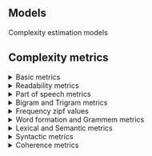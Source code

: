 ## Models
Complexity estimation models


## Complexity metrics
<details>
  <summary>Basic metrics</summary>
  
  
| Name  | Explainantion | Explainantion (in russian) |
| ------------- | ------------- | ------------- |
| N_word | Number of tokekns |количество токенов (словоформы) |
| V_word | Unique tokens |количество типов (словоформы) |
| N_lemma | Number of lemmas |количество токенов (леммы) |
| V_lemma | Unique lemmas |количество типов (леммы) |
| C | Number of symbols |количество знаков |
| punct | Number of punctuation |количество пунктуационных символов |
| let | Number of letters |количество букв |
| N | Number of numerals |количество числовых символов |
| syl | Number of syllables |количество слогов |
| sent | Number of sentences |количество предложений |
| word_long | Number of long words |количество длинных слов |
| word_long_pr | Proportion of long words |доля длинных слов |
| lemma_long | Number of long lemmas |количество длинных лемм |
| lemma_long_pr | Proportion of long lemmas |доля длинных лемм |
| comma_pr | Number of commaas |доля запятых |
| ASL | ASL |ASL |
| ASS | ASS |ASS |
| ASW | ASW |ASW |
| ACW | ACW |ACW |
| L | L |L |
| S | S |S |
| TTR_word | SimpleTTR (tokens) |SimpleTTR (словоформы) |
| TTR_lemma | SimpleTTR (lemmas) |SimpleTTR (леммы) |
| Yule'sK_word | Yule's K (tokens) |Yule's K (словоформы) |
| Yule'sK_lemma | Yule's K (lemmas) |Yule's K (леммы) |
| Yule'sI_word | Yule's I (tokens) |Yule's I (словоформы) |
| Yule'sI_lemma | Yule's I (lemmas) |Yule's I (леммы) |
| hapax1_pr | Proportion of hapax legomena (lemmas) |доля hapax legomena (леммы) |
| hapax2_pr | Proportion of hapax dislegomena (lemmas) |доля hapax dislegomena (леммы) |
  
</details>

<details>
  <summary>Readability metrics</summary>
  
  
  
| Name  | Explainantion | Formula |
| ------------- | ------------- | ------------- |
| FRE_GL | Adapted Flesch-Kincaid |GL = 0.5 * ASL + 8.4 * ASW – 15.59 |
| SMOG | Adapted SMOG (Simple Measure of Gobbledygook) |SMOG = 1,1 * sqrt((float(64,6) / sent) * word_long) + 0,05 |
| ARI | Adapted Automated readability index |ARI = 6,26 * (float(с) / N_word) + 0,2805 * (float(N_word) / sent) – 31,04 |
| DCI | Dale-Chale index |DCI = 0,552 * (100,0 * word_long / N_word) + 0,273 * (N_word / sent) |
| CLI | Coleman-Liau index |CLI = 0,055 * L – 0,35 * S – 20,33 |

  
</details>


<details>
  <summary>Part of speech metrics</summary>

| Name | Formula |
| ------------- | ------------- |
| Func_word_pr | func_word_pr= (ADP + AUX + CCONJ + PART + SCONJ) / pos |
| Verb_pr | Verb_pr = (VERB + AUX) / pos |
| Noun_pr | Noun_pr = (NOUN + PROPN) / pos |
| Adj_pr | Adj_pr = ADJ / pos |
| Pron_pr | Pron_pr = (DET + PRON) / pos |
| Autosem_pr | Autosem_pr = (ADJ + ADV + NOUN + NUM + PROPN + VERB) / pos |
| Nouns_pr | Nouns_pr = (ADJ + NOUN + PROPN) / pos |
| NVR | NVR = (NOUN + PROPN) / (VERB + AUX) |
| Cconj_ pr | Proportion of Cconj_ pr |
| Sconj_pr | Proportion of Sconj_pr |
| Adjs_pr | Proportion of Adjs_pr |
| Prtf_pr | Proportion of Prtf_pr |
| Prts_pr | Proportion of Prts_pr |
| Npro_pr | Proportion of Npro_pr |
| Pred_pr | Proportion of Pred_pr |
| Grnd_pr | Proportion of Grnd_pr |
| Infn_pr | Proportion of Infn_pr |
| Numr_pr | Proportion of Numr_pr |
| Prcl_pr | Proportion of Prcl_pr |
| Prep_pr | Proportion of Prep_pr |
| Comp_pr | Proportion of Comp_pr |
  
</details>


<details>
  <summary>Bigram and Trigram metrics</summary>

| Name | Proportion of |
| ------------- | ------------- |
| Pos_ngrams_1_pr | VERB +NOUN |
| Pos_ngrams_2_pr | NOUN + VERB |
| Pos_ngrams_3_pr | ADVB + VERB |
| Pos_ngrams_4_pr | ADJF + 'NOUN |
| Pos_ngrams_5_pr | NOUN + NOUN |
| Pos_ngrams_6_pr | NOUN + NOUN + NOUN |
| Pos_ngrams_7_pr | NOUN + NOUN, * gent |
| Pos_ngrams_8_pr | GRND + NOUN  |
| Pos_ngrams_9_pr | ADVB + GRND |
| Pos_ngrams_10_pr | PRTF + NOUN |
| Pos_ngrams_11_pr | NOUN + PRTF and NOUN + PNCT + PRTF |
| Pos_ngrams_12_pr | PRTF + ADVB' and PRTS + ADVB |
| Pos_ngrams_13_pr | NOUN + NOUN + NOUN + NOUN |
| Dyn_Stat | Dyn_Stat= (#'VERB +NOUN' + #'NOUN+ VERB' + #'ADVB + VERB' + #'GRND + NOUN' + #'ADVB + GRND') / (#'NOUN + NOUN' + #'ADJF + NOUN') |

</details>



<details>
  <summary>Frequency zipf values</summary>
  
| Name | Proportion of |
| ------------- | ------------- |
| Zipf_0_pr | Low frequency |
| Zipf_1_pr | Low frequency |
| Zipf_2_pr | Low frequency |
| Zipf_3_pr | Low frequency |
| Zipf_4_pr | Medium frequency |
| Zipf_5_pr | Medium frequency |
| Zipf_6_pr | Medium frequency |
| Zipf_7_pr | High frequency |
| Zipf_8_pr | High frequency |
  
</details>  


<details>
  <summary>Word formation and Grammem metrics</summary>

| Name  | Explainantion | Explainantion (in russian) |
| ------------- | ------------- | ------------- |
| Word_form | share of lemmas with "tails" including certain derivational affixes (or their fragments) |доля лемм с «хвостами», включающими определённые словообразовательные аффиксы (или их фрагменты) |
| Gen_pr | proportion of word forms in the genitive case |доля словоформ в родительном падеже |
| Ablt_pr | share of word forms in instrumental case |доля словоформ в творительном падеже |
| datv | proportion of word forms in the dative case |доля словоформ в дательном падеже |
| nomn | proportion of word forms in the nominative case |доля словоформ в именительном падеже |
| loct | proportion of word forms in the prepositional case |доля словоформ в предложном падеже |
| Adjf_pr | proportion of full adjectives |доля полных прилагательных |
| Neut_pr | proportion of neuter nouns |доля существительных среднего рода |
| Inan_pr | proportion of inanimate nouns |доля неодушевлённых существительных |
| 1P_pr | proportion of verbs in the form of the 1st person |доля глаголов в форме 1-го лица |
| 3P_pr | share of verbs in the form of the 3rd person |доля глаголов в форме 3-го лица |
| Pres_pr | proportion of verbs in the present tense |доля глаголов в форме настоящего времени |
| Futr_pr | proportion of verbs in the future tense |доля глаголов в форме будущего времени |
| Past_pr | proportion of verbs in the past tense |доля глаголов в форме прошедшего времени |
| Impf_pr | proportion of imperfective verbs |доля глаголов несовершенного вида |
| Perf_pr | proportion of perfective verbs |доля глаголов совершенного вида |
| Pssv_prtf_pr | proportion of full passive participles |доля полных страдательных причастий |
| Pssv_prts_pr | proportion of short passive participles |доля кратких страдательных причастий |
| Sja_verb_pr | proportion of personal verb forms ending in -sya |доля личных глагольных форм на -ся |
  
</details>    

<details>
  <summary>Lexical and Semantic metrics</summary>

| Name  | Explainantion | Explainantion (in russian) |
| ------------- | ------------- | ------------- |
| Yavl_pr | proportion of the lemma "to be" |доля леммы "являться" |
| Textdeixis_pr | proportion of text deixis words providing coherence |доля слов текстового дейксиса, обеспечивающих связность |
| Sokr_pr | proportion of graphic abbreviations |доля графических сокращений |
| Abbr_pr | share of abbreviations |доля аббревиатур |
| FZ_pr | share of references to federal laws such as "231-FZ" |доля указаний на федеральные законы типа "231-ФЗ" |
| Term_pr | share of legal terms |доля юридических терминов |
| Abstr_pr | fraction of abstract lemmas |доля абстрактных лемм |
| Deont_pr | share of lexical indicators of deontic possibility and necessity |доля лексических показателей деонтической возможности и необходимости |
| Prep_mw_pr | share of non-single-word prepositions |доля неоднословных предлогов |
| Conj_mw_pr | proportion of non-single-word turnovers in the function of a union or conjunction word |доля неоднословных оборотов в функции союза или союзного слова |
| LVC_pr | proportion of constructions with light verbs |доля конструкций с лёгкими глаголами |
| Arch_pr | proportion of archaic words and expressions |доля архаичных слов и выражений |
  
</details>      
  
<details>
  <summary>Syntactic metrics</summary>
 
| Name  | Explainantion | Explainantion (in russian) |
| ------------- | ------------- | ------------- |
| Acl_pr | share of clausal name modifiers, sentential definitions (relative clauses are taken into account separately) |доля клаузальных модификаторов имени, сентенциальных определений (относительные клаузы учитываются отдельно) |
| Acl:relcl_pr | proportion of relative clauses |доля относительных клауз |
| Advcl_pr | share of sentimental circumstances |доля сентенциальных обстоятельств |
| Advmod_pr | proportion of adverbial predicate modifiers (adverbs or adverbial groups) |доля наречных модификаторов предиката (наречий или наречных групп) |
| Amod_pr | proportion of adjectival name modifiers |доля адъективных модификаторов имени |
| Appos_pr | share of appositive constructions |доля аппозитивных конструкций |
| Aux:pass_pr | proportion of passive constructions with an auxiliary verb |доля пассивных конструкций со вспомогательным глаголом |
| Cc_pr | proportion of conjunctions associated with conjuncts by the syntactic relation "cc" (coordination) |доля союзов, связанных с конъюнктами синтаксическим отношением "cc" (координация)  |
| Ccomp_pr | proportion of constructions with sentential additions |доля конструкций с сентенциальными дополнениями |
| Compound_pr | proportion of compound (non-single-word) expressions |доля составных (неоднословных) выражений |
| Conj_pr | the proportion of conjuncts connected by coordinating conjunctions or unionless |доля конъюнктов, связанных сочинительными союзами или бессоюзно |
| Cop_pr | proportion of clauses with elements treated as connectives |доля клауз с элементами, трактуемыми как связочные |
| Csubj_pr | share of constructions "with a sentential subject" |доля конструкций «с сентенциальным субъектом» |
| Csubj:pass_pr | share of passive constructions "with a sentential subject" |доля пассивных конструкций «с сентенциальным субъектом» |
| Discourse_pr | the proportion of occurrences of elements that serve to segment the discourse and provide connectivity |доля вхождений элементов, служащих для сегментации дискурса и обеспечения связности |
| Mark_pr | percentage of occurrences of elements that introduce dependent clauses |доля вхождений элементов, вводящих зависимые клаузы |
| Nsubj_pr | proportion of occurrences of the active subject of the main or dependent clause |доля вхождений активного подлежащего главной или зависимой клаузы |
| Nsubj:pass_pr | proportion of occurrences of the passive subject of the main or dependent clause |доля вхождений пассивного подлежащего главной или зависимой клаузы |
| Nummod_pr | proportion of numerical noun modifiers |доля числовых модификаторов существительного |
| Orphan_pr | fraction of constructions with predicate ellipsis |доля конструкций с эллипсисом предиката |
| Parataxis_pr | the proportion of elements connected by a paratactical relationship with other elements (discourse-like equivalent of coordination), as well as a paraphrase |доля элементов, связанных паратактическим отношением с другими элементами (discourse-like equivalent of coordination), а также парафраз |
| Xcomp_pr | proportion of occurrences of sentential objects with an unexpressed subject |доля вхождений сентенциальных дополнений с невыраженным подлежащим |
  
</details>     


<details>
  <summary>Coherence metrics</summary>
 
| Name  | Explainantion | Explainantion (in russian) |
| ------------- | ------------- | ------------- |
| Cohes_1 | the number of repetitions of nouns in adjacent sentences |количество повторов существительных в соседних предложениях |
| Cohes_2 | the number of repetitions of grammes of tense and form for verbs in personal form (in neighboring sentences) |количество повторов граммем времени и вида у глаголов в личной форме (в соседних предложениях) |
  
  
</details> 
